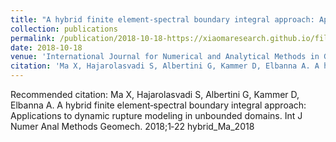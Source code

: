 ```yaml
---
title: "A hybrid finite element‐spectral boundary integral approach: Applications to dynamic rupture modeling in unbounded domains"
collection: publications
permalink: /publication/2018-10-18-https://xiaomaresearch.github.io/files/Ma_et_al-2018-International_Journal_for_Numerical_and_Analytical_Methods_in_Geomechanics.pdf
date: 2018-10-18
venue: 'International Journal for Numerical and Analytical Methods in Geomechanics'
citation: 'Ma X, Hajarolasvadi S, Albertini G, Kammer D, Elbanna A. A hybrid finite element‐spectral boundary integral approach: Applications to dynamic rupture modeling in unbounded domains. Int J Numer Anal Methods Geomech. 2018;1‐22  hybrid_Ma_2018'
---
```

Recommended citation: Ma X, Hajarolasvadi S, Albertini G, Kammer D, Elbanna A. A hybrid finite element‐spectral boundary integral approach: Applications to dynamic rupture modeling in unbounded domains. Int J Numer Anal Methods Geomech. 2018;1‐22  hybrid_Ma_2018